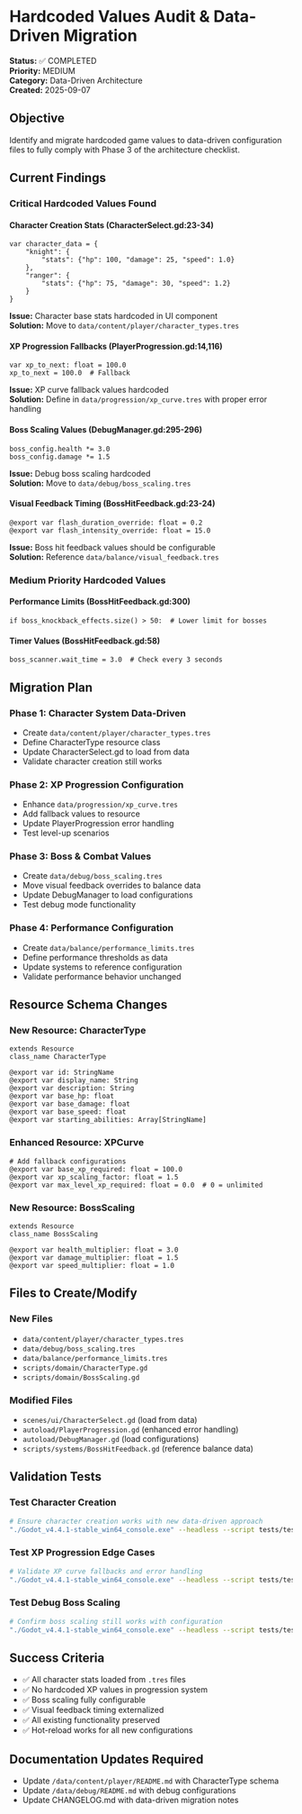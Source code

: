 # Hardcoded Values Audit & Data-Driven Migration

**Status:** ✅ COMPLETED  
**Priority:** MEDIUM  
**Category:** Data-Driven Architecture  
**Created:** 2025-09-07  

## Objective

Identify and migrate hardcoded game values to data-driven configuration files to fully comply with Phase 3 of the architecture checklist.

## Current Findings

### Critical Hardcoded Values Found

#### Character Creation Stats (CharacterSelect.gd:23-34)
```gdscript
var character_data = {
	"knight": {
		"stats": {"hp": 100, "damage": 25, "speed": 1.0}
	},
	"ranger": {
		"stats": {"hp": 75, "damage": 30, "speed": 1.2}
	}
}
```
**Issue:** Character base stats hardcoded in UI component  
**Solution:** Move to `data/content/player/character_types.tres`

#### XP Progression Fallbacks (PlayerProgression.gd:14,116)
```gdscript
var xp_to_next: float = 100.0
xp_to_next = 100.0  # Fallback
```
**Issue:** XP curve fallback values hardcoded  
**Solution:** Define in `data/progression/xp_curve.tres` with proper error handling

#### Boss Scaling Values (DebugManager.gd:295-296)
```gdscript
boss_config.health *= 3.0
boss_config.damage *= 1.5
```
**Issue:** Debug boss scaling hardcoded  
**Solution:** Move to `data/debug/boss_scaling.tres`

#### Visual Feedback Timing (BossHitFeedback.gd:23-24)
```gdscript
@export var flash_duration_override: float = 0.2
@export var flash_intensity_override: float = 15.0
```
**Issue:** Boss hit feedback values should be configurable  
**Solution:** Reference `data/balance/visual_feedback.tres`

### Medium Priority Hardcoded Values

#### Performance Limits (BossHitFeedback.gd:300)
```gdscript
if boss_knockback_effects.size() > 50:  # Lower limit for bosses
```

#### Timer Values (BossHitFeedback.gd:58)
```gdscript
boss_scanner.wait_time = 3.0  # Check every 3 seconds
```

## Migration Plan

### Phase 1: Character System Data-Driven
- Create `data/content/player/character_types.tres`
- Define CharacterType resource class
- Update CharacterSelect.gd to load from data
- Validate character creation still works

### Phase 2: XP Progression Configuration
- Enhance `data/progression/xp_curve.tres`
- Add fallback values to resource
- Update PlayerProgression error handling
- Test level-up scenarios

### Phase 3: Boss & Combat Values
- Create `data/debug/boss_scaling.tres`
- Move visual feedback overrides to balance data
- Update DebugManager to load configurations
- Test debug mode functionality

### Phase 4: Performance Configuration
- Create `data/balance/performance_limits.tres`
- Define performance thresholds as data
- Update systems to reference configuration
- Validate performance behavior unchanged

## Resource Schema Changes

### New Resource: CharacterType
```gdscript
extends Resource
class_name CharacterType

@export var id: StringName
@export var display_name: String
@export var description: String
@export var base_hp: float
@export var base_damage: float
@export var base_speed: float
@export var starting_abilities: Array[StringName]
```

### Enhanced Resource: XPCurve
```gdscript
# Add fallback configurations
@export var base_xp_required: float = 100.0
@export var xp_scaling_factor: float = 1.5
@export var max_level_xp_required: float = 0.0  # 0 = unlimited
```

### New Resource: BossScaling
```gdscript
extends Resource
class_name BossScaling

@export var health_multiplier: float = 3.0
@export var damage_multiplier: float = 1.5
@export var speed_multiplier: float = 1.0
```

## Files to Create/Modify

### New Files
- `data/content/player/character_types.tres`
- `data/debug/boss_scaling.tres`
- `data/balance/performance_limits.tres`
- `scripts/domain/CharacterType.gd`
- `scripts/domain/BossScaling.gd`

### Modified Files
- `scenes/ui/CharacterSelect.gd` (load from data)
- `autoload/PlayerProgression.gd` (enhanced error handling)
- `autoload/DebugManager.gd` (load configurations)
- `scripts/systems/BossHitFeedback.gd` (reference balance data)

## Validation Tests

### Test Character Creation
```bash
# Ensure character creation works with new data-driven approach
"./Godot_v4.4.1-stable_win64_console.exe" --headless --script tests/test_character_creation.gd
```

### Test XP Progression Edge Cases
```bash
# Validate XP curve fallbacks and error handling
"./Godot_v4.4.1-stable_win64_console.exe" --headless --script tests/test_xp_edge_cases.gd
```

### Test Debug Boss Scaling
```bash
# Confirm boss scaling still works with configuration
"./Godot_v4.4.1-stable_win64_console.exe" --headless --script tests/test_boss_debug_scaling.gd
```

## Success Criteria

- ✅ All character stats loaded from `.tres` files
- ✅ No hardcoded XP values in progression system
- ✅ Boss scaling fully configurable
- ✅ Visual feedback timing externalized
- ✅ All existing functionality preserved
- ✅ Hot-reload works for all new configurations

## Documentation Updates Required

- Update `/data/content/player/README.md` with CharacterType schema
- Update `/data/debug/README.md` with debug configurations
- Update CHANGELOG.md with data-driven migration notes